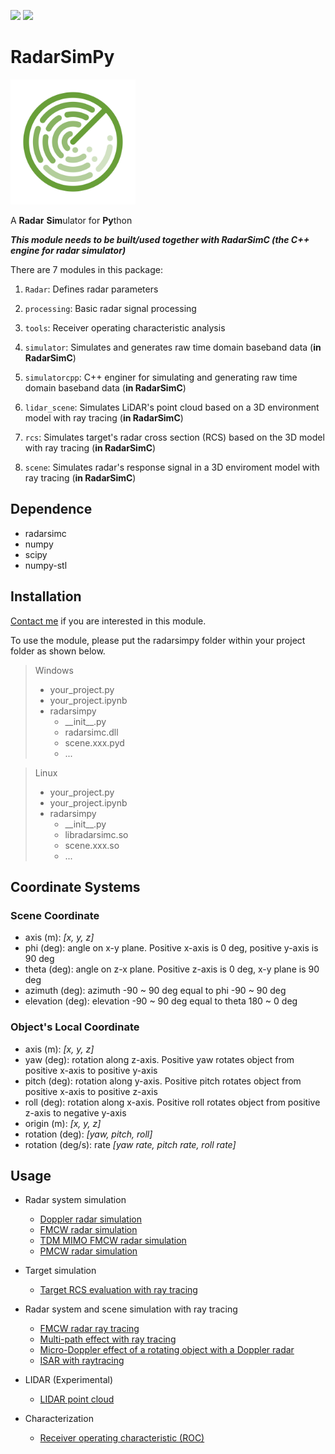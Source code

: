 
<a href="#" target="_blank" rel="nofollow"><img src="https://img.shields.io/badge/Python-3.7%2F3.8%2F3.9-blue?style=flat&logo=python" height="20" ></a>
<a href="https://rookiepeng.github.io/radarsimpy/" target="_blank" rel="nofollow"><img src="https://img.shields.io/badge/Documentation-latest-brightgree?style=flat&logo=read-the-docs" height="20" ></a>

# RadarSimPy
                                                            
<img src="./assets/radarsimpy.svg" alt="logo" width="200"/>

A **Radar** **Sim**ulator for **Py**thon

***This module needs to be built/used together with RadarSimC (the C++ engine for radar simulator)***

There are 7 modules in this package:

1. `Radar`: Defines radar parameters

1. `processing`: Basic radar signal processing

1. `tools`: Receiver operating characteristic analysis

1. `simulator`: Simulates and generates raw time domain baseband data (**in RadarSimC**)

1. `simulatorcpp`: C++ enginer for simulating and generating raw time domain baseband data (**in RadarSimC**)

1. `lidar_scene`: Simulates LiDAR's point cloud based on a 3D environment model with ray tracing (**in RadarSimC**)

1. `rcs`: Simulates target's radar cross section (RCS) based on the 3D model with ray tracing (**in RadarSimC**)

1. `scene`: Simulates radar's response signal in a 3D enviroment model with ray tracing (**in RadarSimC**)

## Dependence

- radarsimc
- numpy
- scipy
- numpy-stl

## Installation

[Contact me](https://zpeng.me/#contact) if you are interested in this module.

To use the module, please put the radarsimpy folder within your project folder as shown below.

> Windows
>
> - your_project.py
> - your_project.ipynb
> - radarsimpy
>   - \_\_init__.py
>   - radarsimc.dll
>   - scene.xxx.pyd
>   - ...
>

> Linux
>
> - your_project.py
> - your_project.ipynb
> - radarsimpy
>   - \_\_init__.py
>   - libradarsimc.so
>   - scene.xxx.so
>   - ...
>

## Coordinate Systems

### Scene Coordinate

- axis (m): *[x, y, z]*
- phi (deg): angle on x-y plane. Positive x-axis is 0 deg, positive y-axis is 90 deg
- theta (deg): angle on z-x plane. Positive z-axis is 0 deg, x-y plane is 90 deg
- azimuth (deg): azimuth -90 ~ 90 deg equal to phi -90 ~ 90 deg
- elevation (deg): elevation -90 ~ 90 deg equal to theta 180 ~ 0 deg

### Object's Local Coordinate

- axis (m): *[x, y, z]*
- yaw (deg): rotation along z-axis. Positive yaw rotates object from positive x-axis to positive y-axis
- pitch (deg): rotation along y-axis. Positive pitch rotates object from positive x-axis to positive z-axis
- roll (deg): rotation along x-axis. Positive roll rotates object from positive z-axis to negative y-axis
- origin (m): *[x, y, z]*
- rotation (deg): *[yaw, pitch, roll]*
- rotation (deg/s): rate *[yaw rate, pitch rate, roll rate]*

## Usage

- Radar system simulation
  - [Doppler radar simulation](https://zpeng.me/index.php/2019/05/16/doppler-radar/)
  - [FMCW radar simulation](https://zpeng.me/index.php/2018/10/11/fmcw-radar/)
  - [TDM MIMO FMCW radar simulation](https://zpeng.me/index.php/2019/04/07/tdm-mimo-fmcw-radar/)
  - [PMCW radar simulation](https://zpeng.me/index.php/2019/05/24/pmcw-radar/)

- Target simulation
  - [Target RCS evaluation with ray tracing](https://zpeng.me/index.php/2019/11/13/rcs-calculation-with-ray-tracing/)

- Radar system and scene simulation with ray tracing
  - [FMCW radar ray tracing](https://zpeng.me/index.php/2020/03/20/fmcw-radar-ray-tracing/)
  - [Multi-path effect with ray tracing](https://zpeng.me/index.php/2020/03/20/multi-path-effect-with-ray-tracing/)
  - [Micro-Doppler effect of a rotating object with a Doppler radar](https://zpeng.me/index.php/2020/05/24/micro-doppler-effect-of-a-rotating-object-with-a-doppler-radar/)
  - [ISAR with raytracing](https://zpeng.me/index.php/2020/05/28/isar-with-raytracing/)

- LIDAR (Experimental)
  - [LIDAR point cloud](https://zpeng.me/index.php/2020/02/05/lidar-point-cloud/)

- Characterization
  - [Receiver operating characteristic (ROC)](https://zpeng.me/index.php/2019/10/06/receiver-operating-characteristic/)
